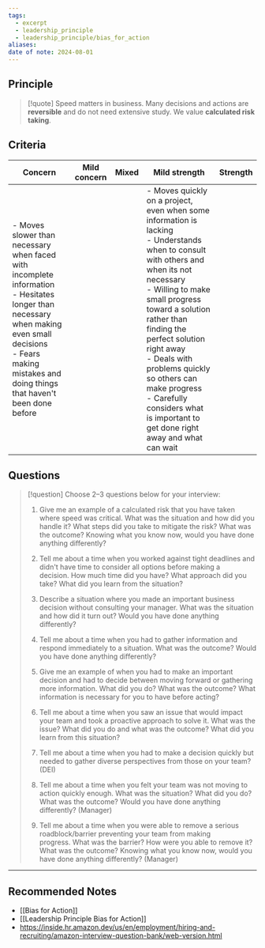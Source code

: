 ```yaml
---
tags:
  - excerpt
  - leadership_principle
  - leadership_principle/bias_for_action
aliases: 
date of note: 2024-08-01
---
```

## Principle

>[!quote]
>Speed matters in business. Many decisions and actions are **reversible** and do not need extensive study. We value **calculated risk taking**.

## Criteria

| **Concern**                                                                                                                                                                                                          | **Mild concern** | **Mixed** | **Mild strength**                                                                                                                                                                                                                                                                                                                                                                                      | **Strength** |
| -------------------------------------------------------------------------------------------------------------------------------------------------------------------------------------------------------------------- | ---------------- | --------- | ------------------------------------------------------------------------------------------------------------------------------------------------------------------------------------------------------------------------------------------------------------------------------------------------------------------------------------------------------------------------------------------------------ | ------------ |
| - Moves slower than necessary when faced with incomplete information<br>- Hesitates longer than necessary when making even small decisions<br>- Fears making mistakes and doing things that haven't been done before |                  |           | - Moves quickly on a project, even when some information is lacking<br>- Understands when to consult with others and when its not necessary<br>- Willing to make small progress toward a solution rather than finding the perfect solution right away<br>- Deals with problems quickly so others can make progress<br>- Carefully considers what is important to get done right away and what can wait |              |

## Questions

>[!question]
>Choose 2–3 questions below for your interview:
>
> 1. Give me an example of a calculated risk that you have taken where speed was critical. What was the situation and how did you handle it? What steps did you take to mitigate the risk? What was the outcome? Knowing what you know now, would you have done anything differently?
> 2. Tell me about a time when you worked against tight deadlines and didn't have time to consider all options before making a decision. How much time did you have? What approach did you take? What did you learn from the situation?  
>     
> 3. Describe a situation where you made an important business decision without consulting your manager. What was the situation and how did it turn out? Would you have done anything differently?
> 4. Tell me about a time when you had to gather information and respond immediately to a situation. What was the outcome? Would you have done anything differently?  
>     
> 5. Give me an example of when you had to make an important decision and had to decide between moving forward or gathering more information. What did you do? What was the outcome? What information is necessary for you to have before acting?
> 6. Tell me about a time when you saw an issue that would impact your team and took a proactive approach to solve it. What was the issue? What did you do and what was the outcome? What did you learn from this situation?
> 7. Tell me about a time when you had to make a decision quickly but needed to gather diverse perspectives from those on your team? (DEI)
> 8. Tell me about a time when you felt your team was not moving to action quickly enough. What was the situation? What did you do? What was the outcome? Would you have done anything differently? (Manager)
> 9. Tell me about a time when you were able to remove a serious roadblock/barrier preventing your team from making progress. What was the barrier? How were you able to remove it? What was the outcome? Knowing what you know now, would you have done anything differently? (Manager)







-----------
##  Recommended Notes


- [[Bias for Action]]
- [[Leadership Principle Bias for Action]]
- https://inside.hr.amazon.dev/us/en/employment/hiring-and-recruiting/amazon-interview-question-bank/web-version.html
